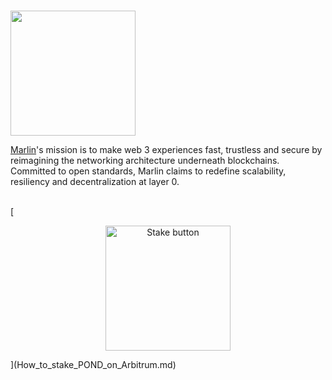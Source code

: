 # <p align="center">
  <img width="200" src="https://user-images.githubusercontent.com/95366163/149375990-584ebf49-a105-42c3-9083-cda0ef1f8d87.png">
</p>

[Marlin](https://www.marlin.org/)'s mission is to make web 3 experiences fast, trustless and secure by reimagining the networking architecture underneath blockchains. Committed to open standards, Marlin claims to redefine scalability, resiliency and decentralization at layer 0. <br>
<br>


[<p align="center">
  <img width="200" alt="Stake button" src="https://user-images.githubusercontent.com/95366163/161115129-6173cb12-1cea-4a96-9473-2a01ee7fa4cd.png">
</p>](How_to_stake_POND_on_Arbitrum.md)


